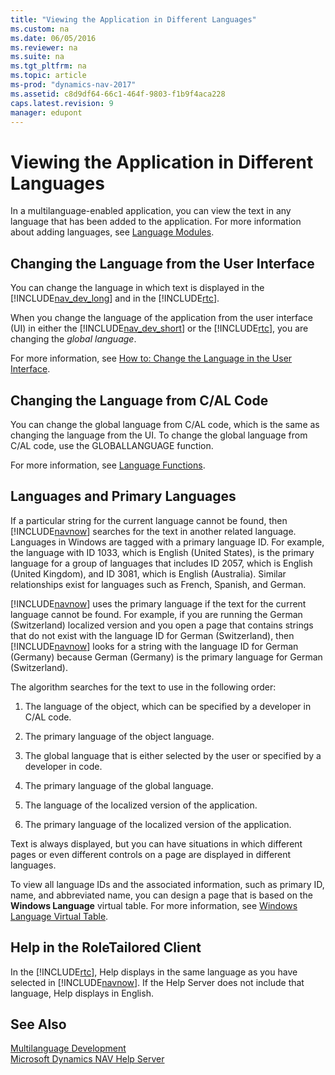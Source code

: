 ```yaml
---
title: "Viewing the Application in Different Languages"
ms.custom: na
ms.date: 06/05/2016
ms.reviewer: na
ms.suite: na
ms.tgt_pltfrm: na
ms.topic: article
ms-prod: "dynamics-nav-2017"
ms.assetid: c8d9df64-66c1-464f-9803-f1b9f4aca228
caps.latest.revision: 9
manager: edupont
---
```

# Viewing the Application in Different Languages
In a multilanguage-enabled application, you can view the text in any language that has been added to the application. For more information about adding languages, see [Language Modules](Language-Modules.md).  
  
## Changing the Language from the User Interface  
 You can change the language in which text is displayed in the [!INCLUDE[nav_dev_long](includes/nav_dev_long_md.md)] and in the [!INCLUDE[rtc](includes/rtc_md.md)].  
  
 When you change the language of the application from the user interface \(UI\) in either the [!INCLUDE[nav_dev_short](includes/nav_dev_short_md.md)] or the [!INCLUDE[rtc](includes/rtc_md.md)], you are changing the *global language*.  
  
 For more information, see [How to: Change the Language in the User Interface](How%20to:%20Change%20the%20Language%20in%20the%20User%20Interface.md).  
  
## Changing the Language from C/AL Code  
 You can change the global language from C/AL code, which is the same as changing the language from the UI. To change the global language from C/AL code, use the GLOBALLANGUAGE function.  
  
 For more information, see [Language Functions](Language-Functions.md).  
  
## Languages and Primary Languages  
 If a particular string for the current language cannot be found, then [!INCLUDE[navnow](includes/navnow_md.md)] searches for the text in another related language. Languages in Windows are tagged with a primary language ID. For example, the language with ID 1033, which is English \(United States\), is the primary language for a group of languages that includes ID 2057, which is English \(United Kingdom\), and ID 3081, which is English \(Australia\). Similar relationships exist for languages such as French, Spanish, and German.  
  
 [!INCLUDE[navnow](includes/navnow_md.md)] uses the primary language if the text for the current language cannot be found. For example, if you are running the German \(Switzerland\) localized version and you open a page that contains strings that do not exist with the language ID for German \(Switzerland\), then [!INCLUDE[navnow](includes/navnow_md.md)] looks for a string with the language ID for German \(Germany\) because German \(Germany\) is the primary language for German \(Switzerland\).  
  
 The algorithm searches for the text to use in the following order:  
  
1.  The language of the object, which can be specified by a developer in C/AL code.  
  
2.  The primary language of the object language.  
  
3.  The global language that is either selected by the user or specified by a developer in code.  
  
4.  The primary language of the global language.  
  
5.  The language of the localized version of the application.  
  
6.  The primary language of the localized version of the application.  
  
 Text is always displayed, but you can have situations in which different pages or even different controls on a page are displayed in different languages.  
  
 To view all language IDs and the associated information, such as primary ID, name, and abbreviated name, you can design a page that is based on the **Windows Language** virtual table. For more information, see [Windows Language Virtual Table](Windows-Language-Virtual-Table.md).  
  
## Help in the RoleTailored Client  
 In the [!INCLUDE[rtc](includes/rtc_md.md)], Help displays in the same language as you have selected in [!INCLUDE[navnow](includes/navnow_md.md)]. If the Help Server does not include that language, Help displays in English.  
  
## See Also  
 [Multilanguage Development](Multilanguage-Development.md)   
 [Microsoft Dynamics NAV Help Server](Microsoft-Dynamics-NAV-Help-Server.md)